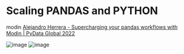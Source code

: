 # Scaling PANDAS and PYTHON

modin
[Alejandro Herrera - Supercharging your pandas workflows with Modin | PyData Global 2022](https://www.youtube.com/watch?v=PqXSJnewFnI)

![image](https://user-images.githubusercontent.com/115925194/222877428-6e20587f-c6fa-414a-b8a3-0bb06af074b3.png)
![image](https://user-images.githubusercontent.com/115925194/222877456-a5855a76-0065-4d9f-9df1-448c839cac43.png)


